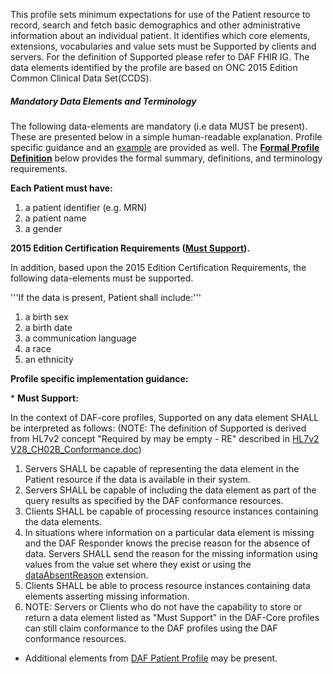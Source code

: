 This profile sets minimum expectations for use of the Patient resource to record, search and fetch basic demographics and other administrative information about an individual patient. It identifies which core elements, extensions, vocabularies and value sets must be Supported by clients and servers. For the definition of Supported please refer to DAF FHIR IG. The data elements identified by the profile are based on ONC 2015 Edition Common Clinical Data Set(CCDS).


##### Mandatory Data Elements and Terminology


The following data-elements are mandatory (i.e data MUST be present). These are presented below in a simple human-readable explanation.  Profile specific guidance and an [example](#example) are provided as well.  The [**Formal Profile Definition**](#profile) below provides the  formal summary, definitions, and  terminology requirements.  

**Each Patient must have:**

1. a patient identifier (e.g. MRN)
1. a patient name
1. a gender

**2015 Edition Certification Requirements ([Must Support](#must_support)).**

In addition, based upon the 2015 Edition Certification Requirements, the following data-elements must be supported.
 
'''If the data is present, Patient shall include:'''

1. a birth sex
1. a birth date
1. a communication language
1. a race
1. an ethnicity


**Profile specific implementation guidance:**

*<a name="must_support"></a> **Must Support:**

In the context of DAF-core profiles, Supported on any data element SHALL be interpreted as follows: (NOTE: The definition of Supported is derived from HL7v2 concept "Required by may be empty - RE" described in [HL7v2 V28_CH02B_Conformance.doc]())

  1. Servers SHALL be capable of representing the data element in the Patient resource if the data is available in their system.
  1. Servers SHALL be capable of including the data element as part of the query results as specified by the DAF conformance resources.
  1. Clients SHALL be capable of processing resource instances containing the data elements.
  1. In situations where information on a particular data element is missing and the DAF Responder knows the precise reason for the absence of data. Servers SHALL send the reason for the missing information using values from the value set where they exist or using the [dataAbsentReason](http://hl7-fhir.github.io/extension-data-absent-reason.html) extension. 
  1. Clients SHALL be able to process resource instances containing data elements asserting missing information.
  1. NOTE: Servers or Clients who do not have the capability to store or return a data element listed as "Must Support" in the DAF-Core profiles can still claim conformance to the DAF profiles using the DAF conformance resources.

* Additional elements from [DAF Patient Profile](daf-Patient.html) may be present.